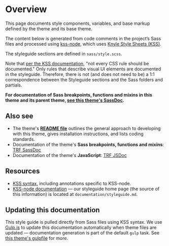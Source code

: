 # Overview

This page documents style components, variables, and base markup defined by the
theme and its base theme.

The content below is generated from code comments in the project&rsquo;s Sass
files and processed using [kss-node](https://github.com/kss-node/kss-node),
which uses [Knyle Style Sheets (KSS)](https://github.com/kneath/kss).

The styleguide sections are defined in `sass/style.scss`.

Note that [per the KSS documentation](http://warpspire.com/kss/syntax/), "not
every CSS rule should be documented." Only rules that describe visual UI
elements are documented in the styleguide. Therefore, there is not (and does not
need to be) a 1:1 correspondence between the Styleguide sections and the Sass
folders and partials.

**For documentation of Sass breakpoints, functions and mixins in this theme and
its parent theme,
[see this theme's SassDoc](/themes/trf/documentation/sassdoc/index.html).**

## Also see

- The theme's
**[README file](https://github.com/rootwork/ringsforever/blob/master/themes/trf/README.md)**
outlines the general approach to developing with this theme, gives installation
instructions, and lists coding standards.
- Documentation of the theme's **Sass breakpoints, functions and
mixins**:
[TRF SassDoc](/sites/all/themes/trf/documentation/sassdoc/)
- Documentation of the theme's **JavaScript**:
[TRF JSDoc](/sites/all/themes/trf/documentation/jsdoc/)

## Resources

- [KSS syntax](https://github.com/kss-node/kss/blob/spec/SPEC.md), including
annotations specific to KSS-node.
- [KSS-node documentation](https://github.com/kss-node/kss-node/wiki) &#8212;
our styleguide home page (the source of this information) is located at
`documentation/styleguide.md`.

## Updating this documentation

This style guide is pulled directly from Sass files using KSS syntax. We use
[Gulp.js](http://gulpjs.com/) to update this documentation automatically when
theme files are updated &#8212; documentation generation is part of the default
`gulp` task. See [this theme's gulpfile](/sites/all/themes/trf/gulpfile.js)
for more.

